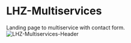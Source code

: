 # LHZ-Multiservices
Landing page to multiservice with contact form.
![LHZ-Multiservices-Header](https://user-images.githubusercontent.com/78973956/236974219-f5c99c0f-4b4a-4b11-b517-9ce6ebdc6457.png)
